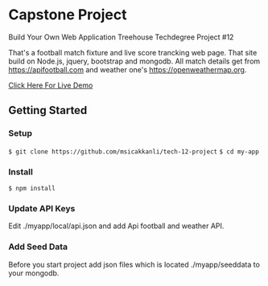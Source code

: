 # Capstone Project
Build Your Own Web Application
Treehouse Techdegree Project #12

That's a football match fixture and live score trancking web page. That site build on Node.js, jquery, bootstrap and mongodb. 
All match details get from https://apifootball.com and weather one's https://openweathermap.org. 

[Click Here For Live Demo](http://188.166.17.147:3000)

## Getting Started

### Setup
`$ git clone https://github.com/msicakkanli/tech-12-project`
`$ cd my-app`

### Install
`$ npm install`

### Update API Keys
Edit ./myapp/local/api.json and add Api football and weather API.

### Add Seed Data 
Before you start project add json files which is located ./myapp/seeddata to your mongodb.
